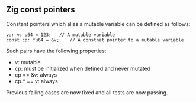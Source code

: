 ## Zig const pointers

Constant pointers which alias a mutable variable
can be defined as follows:
```
var v: u64 = 123;	// A mutable variable
const cp: *u64 = &v;	// A constnat pointer to a mutable variable
```
Such pairs have the following properties:
- v: mutable
- cp: must be initialized when defined and never mutated
- cp == &v: always
- cp.\* == v: always

Previous failing cases are now fixed and all tests are now passing.
